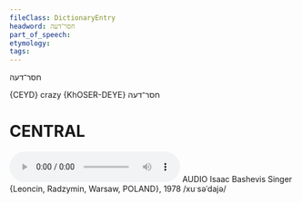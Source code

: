 ```yaml
---
fileClass: DictionaryEntry
headword: חסר־דעה
part_of_speech: 
etymology: 
tags: 
---
```

חסר־דעה

{CEYD}
crazy {KhOSER-DEYE} חסר־דעה

CENTRAL
========

<audio controls src="https://ia801503.us.archive.org/5/items/BashevisLexicon/KhoserDeye-IsaacBashevisSinger1978.mp3"></audio>
AUDIO Isaac Bashevis Singer {Leoncin, Radzymin, Warsaw, POLAND}, 1978
/xuˑsəˈdajə/